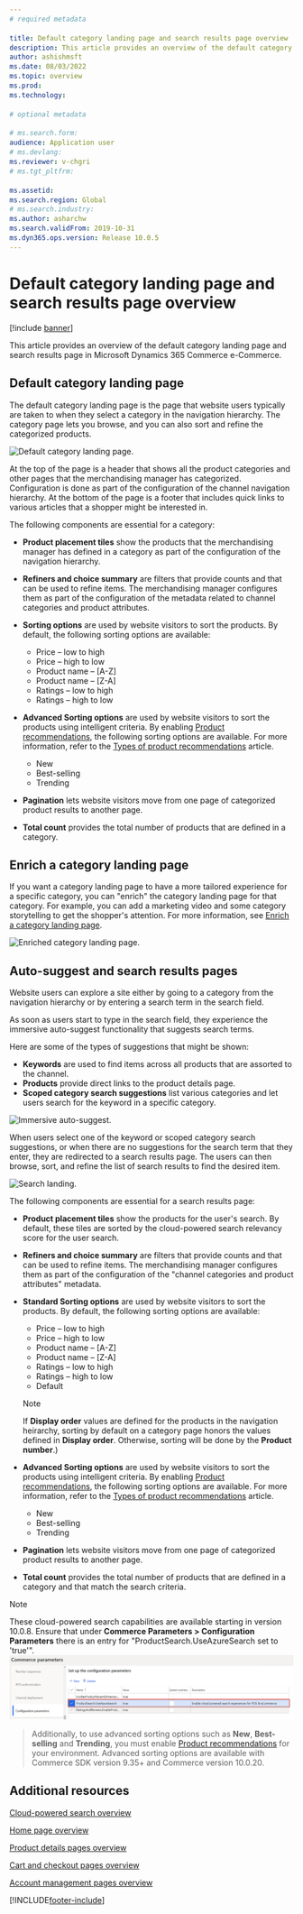 ```yaml
---
# required metadata

title: Default category landing page and search results page overview
description: This article provides an overview of the default category landing page and search results page in Dynamics 365 Commerce.
author: ashishmsft
ms.date: 08/03/2022
ms.topic: overview
ms.prod: 
ms.technology: 

# optional metadata

# ms.search.form: 
audience: Application user
# ms.devlang: 
ms.reviewer: v-chgri
# ms.tgt_pltfrm: 

ms.assetid: 
ms.search.region: Global
# ms.search.industry: 
ms.author: asharchw
ms.search.validFrom: 2019-10-31
ms.dyn365.ops.version: Release 10.0.5
---
```


# Default category landing page and search results page overview

[!include [banner](includes/banner.md)]

This article provides an overview of the default category landing page and search results page in Microsoft Dynamics 365 Commerce e-Commerce.

## Default category landing page

The default category landing page is the page that website users typically are taken to when they select a category in the navigation hierarchy. The category page lets you browse, and you can also sort and refine the categorized products.

![Default category landing page.](./media/SimpleCategoryLandingDressCategory.png)

At the top of the page is a header that shows all the product categories and other pages that the merchandising manager has categorized. Configuration is done as part of the configuration of the channel navigation hierarchy. At the bottom of the page is a footer that includes quick links to various articles that a shopper might be interested in.

The following components are essential for a category:

- **Product placement tiles** show the products that the merchandising manager has defined in a category as part of the configuration of the navigation hierarchy.
- **Refiners and choice summary** are filters that provide counts and that can be used to refine items. The merchandising manager configures them as part of the configuration of the metadata related to channel categories and product attributes.
- **Sorting options** are used by website visitors to sort the products. By default, the following sorting options are available:

    - Price – low to high
    - Price – high to low
    - Product name – \[A-Z\]
    - Product name – \[Z-A\]
    - Ratings – low to high
    - Ratings – high to low

- **Advanced Sorting options** are used by website visitors to sort the products using intelligent criteria. By enabling [Product recommendations](product-recommendations.md), the following sorting options are available. For more information, refer to the [Types of product recommendations](product-recommendations.md#types-of-product-recommendations) article.

    - New
    - Best-selling
    - Trending

- **Pagination** lets website visitors move from one page of categorized product results to another page.
- **Total count** provides the total number of products that are defined in a category.

## Enrich a category landing page

If you want a category landing page to have a more tailored experience for a specific category, you can "enrich" the category landing page for that category. For example, you can add a marketing video and some category storytelling to get the shopper's attention. For more information, see [Enrich a category landing page](enrich-category-page.md).

![Enriched category landing page.](./media/CategoryLandingPages.png)

## Auto-suggest and search results pages

Website users can explore a site either by going to a category from the navigation hierarchy or by entering a search term in the search field.

As soon as users start to type in the search field, they experience the immersive auto-suggest functionality that suggests search terms.

Here are some of the types of suggestions that might be shown:

- **Keywords** are used to find items across all products that are assorted to the channel.
- **Products** provide direct links to the product details page.
- **Scoped category search suggestions** list various categories and let users search for the keyword in a specific category.

![Immersive auto-suggest.](./media/ImmersiveAutoSuggestUX.png)

When users select one of the keyword or scoped category search suggestions, or when there are no suggestions for the search term that they enter, they are redirected to a search results page. The users can then browse, sort, and refine the list of search results to find the desired item.

![Search landing.](./media/SearchLanding.png)

The following components are essential for a search results page:

- **Product placement tiles** show the products for the user's search. By default, these tiles are sorted by the cloud-powered search relevancy score for the user search.
- **Refiners and choice summary** are filters that provide counts and that can be used to refine items. The merchandising manager configures them as part of the configuration of the "channel categories and product attributes" metadata.
- **Standard Sorting options** are used by website visitors to sort the products. By default, the following sorting options are available:

    - Price – low to high
    - Price – high to low
    - Product name – \[A-Z\]
    - Product name – \[Z-A\]
    - Ratings – low to high
    - Ratings – high to low
    - Default 
    
    > [!NOTE]
    > If **Display order** values are defined for the products in the navigation heirarchy, sorting by default on a category page honors the values defined in **Display order**. Otherwise, sorting will be done by the **Product number**.)
    
- **Advanced Sorting options** are used by website visitors to sort the products using intelligent criteria. By enabling [Product recommendations](product-recommendations.md), the following sorting options are available. For more information, refer to the [Types of product recommendations](product-recommendations.md#types-of-product-recommendations) article.

    - New
    - Best-selling
    - Trending

- **Pagination** lets website visitors move from one page of categorized product results to another page.
- **Total count** provides the total number of products that are defined in a category and that match the search criteria.

>[!NOTE]
>These cloud-powered search capabilities are available starting in version 10.0.8. Ensure that under **Commerce Parameters > Configuration Parameters** there is an entry for "ProductSearch.UseAzureSearch set to 'true'". 
![Configuration parameters for cloud-powered search.](./media/CloudPoweredSearchConfigurationParameters.png)

>Additionally, to use advanced sorting options such as **New**, **Best-selling** and **Trending**, you must enable [Product recommendations](product-recommendations.md) for your environment. Advanced sorting options are available with Commerce SDK version 9.35+ and Commerce version 10.0.20.

## Additional resources

[Cloud-powered search overview](cloud-powered-search-overview.md)

[Home page overview](quick-tour-home-page.md)

[Product details pages overview](quick-tour-pdp.md)

[Cart and checkout pages overview](quick-tour-cart-checkout.md)

[Account management pages overview](quick-tour-account-management.md)



[!INCLUDE[footer-include](../includes/footer-banner.md)]
